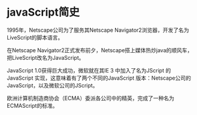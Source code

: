 # javaScript简史

1995年，Netscape公司为了服务其Netscape Navigator2浏览器，开发了名为LiveScript的脚本语言。

在Netscape Navigator2正式发布前夕，Netscape搭上媒体热炒java的顺风车，把LiveScript改名为JavaScript。

JavaScript 1.0获得巨大成功，微软就在其IE 3 中加入了名为JScript 的JavaScript 实现，这意味着有了两个不同的JavaScript 版本：Netscape公司的JavaScript，以及微软公司的JScript。

欧洲计算机制造商协会（ECMA）委派各公司中的精英，完成了一种名为ECMAScript的标准。